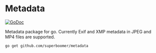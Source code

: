Metadata
========

[![GoDoc](https://godoc.org/github.com/superboomer/metadata?status.svg)](https://godoc.org/github.com/superboomer/metadata)

Metadata package for go. Currently Exif and XMP metadata in JPEG and MP4 files are supported.

	go get github.com/superboomer/metadata
